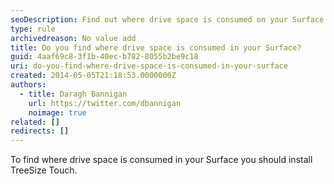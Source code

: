 ```yaml
---
seoDescription: Find out where drive space is consumed on your Surface by installing TreeSize Touch and discovering hidden storage hogs.
type: rule
archivedreason: No value add
title: Do you find where drive space is consumed in your Surface?
guid: 4aaf69c8-3f1b-40ec-b782-8055b2be9c18
uri: do-you-find-where-drive-space-is-consumed-in-your-surface
created: 2014-05-05T21:18:53.0000000Z
authors:
  - title: Daragh Bannigan
    url: https://twitter.com/dbannigan
    noimage: true
related: []
redirects: []
---
```


To find where drive space is consumed in your Surface you should install TreeSize Touch.

<!--endintro-->
